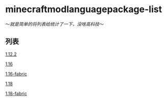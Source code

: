 # minecraftmodlanguagepackage-list
 
～*就是简单的将列表给统计了一下，没啥高科技*～

## 列表

[1.12.2](./1.12.2.html)

[1.16](./1.16.html)

[1.16-fabric](./1.16-fabric.html)

[1.18](./1.18.html)

[1.18-fabric](./1.18-fabric.html)

<!--[1.19](./1.19.html)-->